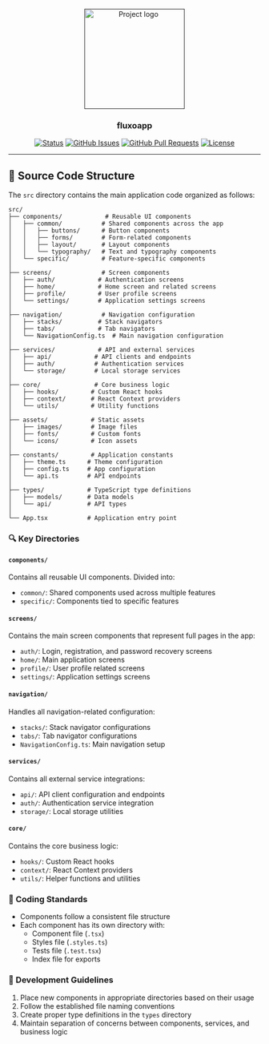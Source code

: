 <p align="center">
  <a href="" rel="noopener">
 <img width=200px height=200px src="https://i.imgur.com/6wj0hh6.jpg" alt="Project logo"></a>
</p>

<h3 align="center">fluxoapp</h3>

<div align="center">

[![Status](https://img.shields.io/badge/status-active-success.svg)]()
[![GitHub Issues](https://img.shields.io/github/issues/kylelobo/The-Documentation-Compendium.svg)](https://github.com/kylelobo/The-Documentation-Compendium/issues)
[![GitHub Pull Requests](https://img.shields.io/github/issues-pr/kylelobo/The-Documentation-Compendium.svg)](https://github.com/kylelobo/The-Documentation-Compendium/pulls)
[![License](https://img.shields.io/badge/license-MIT-blue.svg)](/LICENSE)

</div>

---
## 📂 Source Code Structure

The `src` directory contains the main application code organized as follows:

```
src/
├── components/            # Reusable UI components
│   ├── common/           # Shared components across the app
│   │   ├── buttons/      # Button components
│   │   ├── forms/        # Form-related components
│   │   ├── layout/       # Layout components
│   │   └── typography/   # Text and typography components
│   └── specific/         # Feature-specific components
│
├── screens/              # Screen components
│   ├── auth/            # Authentication screens
│   ├── home/            # Home screen and related screens
│   ├── profile/         # User profile screens
│   └── settings/        # Application settings screens
│
├── navigation/           # Navigation configuration
│   ├── stacks/          # Stack navigators
│   ├── tabs/            # Tab navigators
│   └── NavigationConfig.ts  # Main navigation configuration
│
├── services/            # API and external services
│   ├── api/            # API clients and endpoints
│   ├── auth/           # Authentication services
│   └── storage/        # Local storage services
│
├── core/               # Core business logic
│   ├── hooks/         # Custom React hooks
│   ├── context/       # React Context providers
│   └── utils/         # Utility functions
│
├── assets/            # Static assets
│   ├── images/        # Image files
│   ├── fonts/         # Custom fonts
│   └── icons/         # Icon assets
│
├── constants/         # Application constants
│   ├── theme.ts      # Theme configuration
│   ├── config.ts     # App configuration
│   └── api.ts        # API endpoints
│
├── types/            # TypeScript type definitions
│   ├── models/       # Data models
│   └── api/          # API types
│
└── App.tsx           # Application entry point
```

### 🔍 Key Directories

#### `components/`
Contains all reusable UI components. Divided into:
- `common/`: Shared components used across multiple features
- `specific/`: Components tied to specific features

#### `screens/`
Contains the main screen components that represent full pages in the app:
- `auth/`: Login, registration, and password recovery screens
- `home/`: Main application screens
- `profile/`: User profile related screens
- `settings/`: Application settings screens

#### `navigation/`
Handles all navigation-related configuration:
- `stacks/`: Stack navigator configurations
- `tabs/`: Tab navigator configurations
- `NavigationConfig.ts`: Main navigation setup

#### `services/`
Contains all external service integrations:
- `api/`: API client configuration and endpoints
- `auth/`: Authentication service integration
- `storage/`: Local storage utilities

#### `core/`
Contains the core business logic:
- `hooks/`: Custom React hooks
- `context/`: React Context providers
- `utils/`: Helper functions and utilities

### 📝 Coding Standards

- Components follow a consistent file structure
- Each component has its own directory with:
  - Component file (`.tsx`)
  - Styles file (`.styles.ts`)
  - Tests file (`.test.tsx`)
  - Index file for exports

### 🔨 Development Guidelines

1. Place new components in appropriate directories based on their usage
2. Follow the established file naming conventions
3. Create proper type definitions in the `types` directory
4. Maintain separation of concerns between components, services, and business logic
